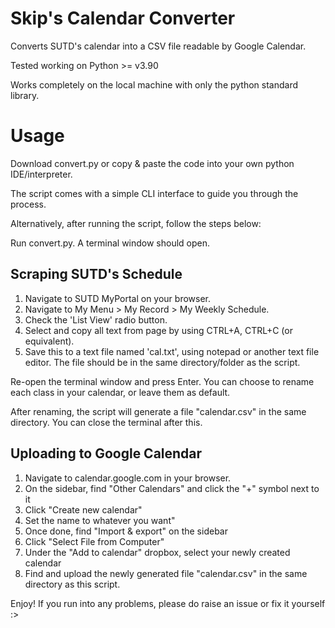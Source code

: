 # Skip's Calendar Converter

Converts SUTD's calendar into a CSV file readable by Google Calendar.

Tested working on Python >= v3.90

Works completely on the local machine with only the python standard library.

# Usage
Download convert.py or copy & paste the code into your own python IDE/interpreter.

The script comes with a simple CLI interface to guide you through the process. 

Alternatively, after running the script, follow the steps below:

Run convert.py. A terminal window should open.

## Scraping SUTD's Schedule

1. Navigate to SUTD MyPortal on your browser.
2. Navigate to My Menu > My Record > My Weekly Schedule.
3. Check the 'List View' radio button.
4. Select and copy all text from page by using CTRL+A, CTRL+C (or equivalent).
5. Save this to a text file named 'cal.txt', using notepad or another text file editor. The file should be in the same directory/folder as the script.

Re-open the terminal window and press Enter. You can choose to rename each class in your calendar, or leave them as default.

After renaming, the script will generate a file "calendar.csv" in the same directory. You can close the terminal after this.

## Uploading to Google Calendar
1. Navigate to calendar.google.com in your browser.
2. On the sidebar, find "Other Calendars" and click the "+" symbol next to it
3. Click "Create new calendar"
4. Set the name to whatever you want"
5. Once done, find "Import & export" on the sidebar
6. Click "Select File from Computer"
7. Under the "Add to calendar" dropbox, select your newly created calendar
8. Find and upload the newly generated file "calendar.csv" in the same directory as this script.

Enjoy! If you run into any problems, please do raise an issue or fix it yourself :>
